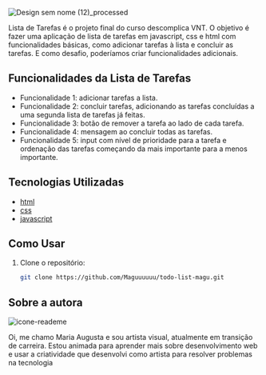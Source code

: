 
![Design sem nome (12)_processed](https://github.com/user-attachments/assets/efe376ea-8722-4ee2-af60-81c7e09c2f9d)

Lista de Tarefas é o projeto final do curso descomplica VNT. O objetivo é fazer uma aplicação de lista de tarefas em javascript, css e html com funcionalidades básicas, como adicionar tarefas à lista e concluir as tarefas. E como desafio, poderíamos criar funcionalidades adicionais.

## Funcionalidades da Lista de Tarefas

- Funcionalidade 1: adicionar tarefas a lista.
- Funcionalidade 2: concluir tarefas, adicionando as tarefas concluídas a uma segunda lista de tarefas já feitas.
- Funcionalidade 3: botão de remover a tarefa ao lado de cada tarefa.
- Funcionalidade 4: mensagem ao concluir todas as tarefas.
- Funcionalidade 5: input com nível de prioridade para a tarefa e ordenação das tarefas começando da mais importante para a menos importante.

## Tecnologias Utilizadas
- [html](#)
- [css](#)
- [javascript](#)

## Como Usar
1. Clone o repositório:
   ```bash
   git clone https://github.com/Maguuuuuu/todo-list-magu.git

## Sobre a autora
![icone-reademe](https://github.com/user-attachments/assets/054642bc-bfb2-4bd3-8682-068261d7ff98)

Oi, me chamo Maria Augusta e sou artista visual, atualmente em transição de carreira. Estou animada para aprender mais sobre desenvolvimento web e usar a criatividade que desenvolvi como artista para resolver problemas na tecnologia

